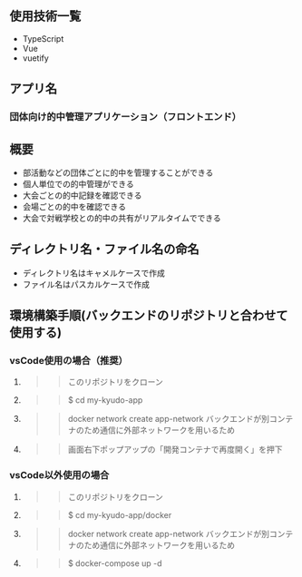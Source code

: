 ## 使用技術一覧
- TypeScript
- Vue
- vuetify

## アプリ名
### 団体向け的中管理アプリケーション（フロントエンド）

## 概要
- 部活動などの団体ごとに的中を管理することができる
- 個人単位での的中管理ができる
- 大会ごとの的中記録を確認できる
- 会場ごとの的中を確認できる
- 大会で対戦学校との的中の共有がリアルタイムでできる

## ディレクトリ名・ファイル名の命名
- ディレクトリ名はキャメルケースで作成
- ファイル名はパスカルケースで作成

## 環境構築手順(バックエンドのリポジトリと合わせて使用する)
### vsCode使用の場合（推奨）
1. >>このリポジトリをクローン
2. >>$ cd my-kyudo-app
3. >>docker network create app-network バックエンドが別コンテナのため通信に外部ネットワークを用いるため
4. >>画面右下ポップアップの「開発コンテナで再度開く」を押下

### vsCode以外使用の場合
1. >>このリポジトリをクローン
2. >>$ cd my-kyudo-app/docker
3. >>docker network create app-network バックエンドが別コンテナのため通信に外部ネットワークを用いるため
4. >>$ docker-compose up -d

